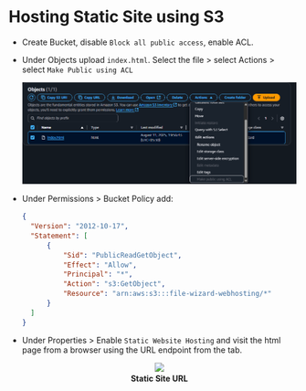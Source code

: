 # Hosting Static Site using S3

- Create Bucket, disable `Block all public access`, enable ACL.
- Under Objects upload `index.html`. Select the file > select Actions > select `Make Public using ACL`

  ![image](https://github.com/AbhigyanSr/File-Wizard/blob/207e889c2571a4c8cbbf56dd352d11c5c2df4ff9/assets/publicACL.png)

- Under Permissions > Bucket Policy add:
  
  ```json
  {
    "Version": "2012-10-17",
    "Statement": [
        {
            "Sid": "PublicReadGetObject",
            "Effect": "Allow",
            "Principal": "*",
            "Action": "s3:GetObject",
            "Resource": "arn:aws:s3:::file-wizard-webhosting/*"
        }
    ]
  }
  ```
- Under Properties > Enable `Static Website Hosting` and visit the html page from a browser using the URL endpoint from the tab.

  <p align="center"> 
    <img src="https://github.com/SourasishBasu/File-Wizard/blob/f6c84b0db1502d16cd6cf981eff464f1597c6aad/assets/staticsite.png" />
     <br><b>Static Site URL</b>
  </p>
